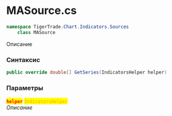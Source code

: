 
# MASource.cs
```csharp
namespace TigerTrade.Chart.Indicators.Sources  
    class MASource
```

Описание

### Синтаксис
```csharp
public override double[] GetSeries(IndicatorsHelper helper)
```

### Параметры  
<mark style="color:red;">**`helper`**</mark> <mark style="color:orange;">`IndicatorsHelper`</mark>  
 *Описание*  
  

                    
                    